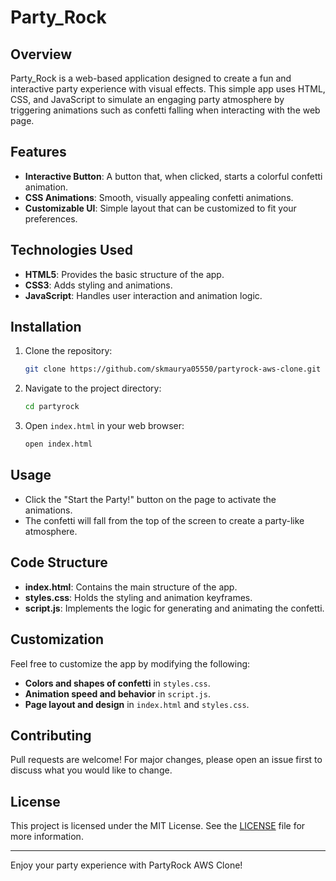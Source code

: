 # Party_Rock


## Overview
Party_Rock is a web-based application designed to create a fun and interactive party experience with visual effects. This simple app uses HTML, CSS, and JavaScript to simulate an engaging party atmosphere by triggering animations such as confetti falling when interacting with the web page.

## Features
- **Interactive Button**: A button that, when clicked, starts a colorful confetti animation.
- **CSS Animations**: Smooth, visually appealing confetti animations.
- **Customizable UI**: Simple layout that can be customized to fit your preferences.

## Technologies Used
- **HTML5**: Provides the basic structure of the app.
- **CSS3**: Adds styling and animations.
- **JavaScript**: Handles user interaction and animation logic.

## Installation
1. Clone the repository:
    ```bash
    git clone https://github.com/skmaurya05550/partyrock-aws-clone.git
    ```
2. Navigate to the project directory:
    ```bash
    cd partyrock
    ```
3. Open `index.html` in your web browser:
    ```bash
    open index.html
    ```

## Usage
- Click the "Start the Party!" button on the page to activate the animations.
- The confetti will fall from the top of the screen to create a party-like atmosphere.

## Code Structure
- **index.html**: Contains the main structure of the app.
- **styles.css**: Holds the styling and animation keyframes.
- **script.js**: Implements the logic for generating and animating the confetti.


## Customization
Feel free to customize the app by modifying the following:
- **Colors and shapes of confetti** in `styles.css`.
- **Animation speed and behavior** in `script.js`.
- **Page layout and design** in `index.html` and `styles.css`.

## Contributing
Pull requests are welcome! For major changes, please open an issue first to discuss what you would like to change.

## License
This project is licensed under the MIT License. See the [LICENSE](LICENSE) file for more information.

---
Enjoy your party experience with PartyRock AWS Clone!

